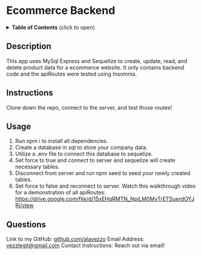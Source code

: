 # Ecommerce Backend

  <details>
<summary><b>Table of Contents</b> (click to open)</summary>
<!-- MarkdownTOC -->

1. [Description:](#description)
1. [Instructions:](#instructions)
1. [Usage:](#usage)
1. [Questions:](#questions)

<!-- /MarkdownTOC -->
</details>

  
  ## Description
  This app uses MySql Express and Sequelize to create, update, read, and delete product data for a ecommerce website. It only contains backend code and the apiRoutes were tested using Insomnia.  
  ## Instructions
  Clone down the repo, connect to the server, and test those routes!
  ## Usage
  1. Run npm i to install all dependencies. 
  2. Create a database in sql to store your company data. 
  3. Utilize a .env file to connect this database to sequelize. 
  4. Set force to true and connect to server and sequelize will create necessary tables. 
  5. Disconnect from server and run npm seed to seed your newly created tables. 
  6. Set force to false and reconnect to server. 
  Watch this walkthrough video for a demonstration of all apiRoutes:
  https://drive.google.com/file/d/15xEHqRMTN_NpiLM0MyTrETSuerdOYJRj/view
    
  ## Questions 
  Link to my GitHub: [github.com/alavezzo](https://github.com/alavezzo)
  Email Address: vezzlegit@gmail.com
  Contact Instructions: Reach out via email!
